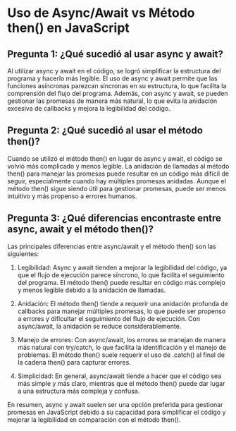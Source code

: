 # Uso de Async/Await vs Método then() en JavaScript

## Pregunta 1: ¿Qué sucedió al usar async y await?

Al utilizar async y await en el código, se logró simplificar la estructura del programa y hacerlo más legible. El uso de async y await permite que las funciones asíncronas parezcan síncronas en su estructura, lo que facilita la comprensión del flujo del programa. Además, con async y await, se pueden gestionar las promesas de manera más natural, lo que evita la anidación excesiva de callbacks y mejora la legibilidad del código.

## Pregunta 2: ¿Qué sucedió al usar el método then()?

Cuando se utilizó el método then() en lugar de async y await, el código se volvió más complicado y menos legible. La anidación de llamadas al método then() para manejar las promesas puede resultar en un código más difícil de seguir, especialmente cuando hay múltiples promesas anidadas. Aunque el método then() sigue siendo útil para gestionar promesas, puede ser menos intuitivo y más propenso a errores humanos.

## Pregunta 3: ¿Qué diferencias encontraste entre async, await y el método then()?

Las principales diferencias entre async/await y el método then() son las siguientes:

1. Legibilidad: Async y await tienden a mejorar la legibilidad del código, ya que el flujo de ejecución parece síncrono, lo que facilita el seguimiento del programa. El método then() puede resultar en código más complejo y menos legible debido a la anidación de llamadas.

2. Anidación: El método then() tiende a requerir una anidación profunda de callbacks para manejar múltiples promesas, lo que puede ser propenso a errores y dificultar el seguimiento del flujo de ejecución. Con async/await, la anidación se reduce considerablemente.

3. Manejo de errores: Con async/await, los errores se manejan de manera más natural con try/catch, lo que facilita la identificación y el manejo de problemas. El método then() suele requerir el uso de .catch() al final de la cadena then() para capturar errores.

4. Simplicidad: En general, async/await tiende a hacer que el código sea más simple y más claro, mientras que el método then() puede dar lugar a una estructura más compleja y confusa.

En resumen, async y await suelen ser una opción preferida para gestionar promesas en JavaScript debido a su capacidad para simplificar el código y mejorar la legibilidad en comparación con el método then().
